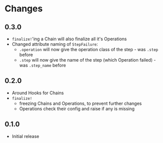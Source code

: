 # Changes

## 0.3.0

- `finalize!`'ing a Chain will also finalize all it's Operations
- Changed attribute naming of `StepFailure`:
    + `.operation` will now give the operation class of the step - was `.step` before
    + `.step` will now give the name of the step (which Operation failed) - was `.step_name` before

## 0.2.0

- Around Hooks for Chains
- `finalize!` 
  - freezing Chains and Operations, to prevent further changes
  - Operations check their config and raise if any is missing

## 0.1.0

- Initial release

